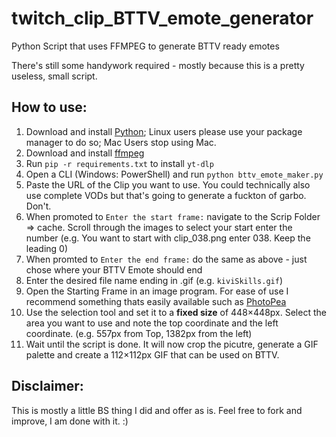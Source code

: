 # twitch_clip_BTTV_emote_generator
 Python Script that uses FFMPEG to generate BTTV ready emotes

There's still some handywork required - mostly because this is a pretty useless, small script.

## How to use:
1. Download and install [Python](https://www.python.org/downloads/windows/); Linux users please use your package manager to do so; Mac Users stop using Mac.
1. Download and install [ffmpeg](https://ffmpeg.org/download.html)
1. Run `pip -r requirements.txt` to install `yt-dlp`
1. Open a CLI (Windows: PowerShell) and run `python bttv_emote_maker.py`
1. Paste the URL of the Clip you want to use. You could technically also use complete VODs but that's going to generate a fuckton of garbo. Don't.
1. When promoted to `Enter the start frame:` navigate to the Scrip Folder => cache. Scroll through the images to select your start enter the number (e.g. You want to start with clip_038.png enter 038. Keep the leading 0)
1. When promted to `Enter the end frame:` do the same as above - just chose where your BTTV Emote should end
1. Enter the desired file name ending in .gif (e.g. `kiviSkills.gif`)
1. Open the Starting Frame in an image program. For ease of use I recommend something thats easily available such as [PhotoPea](https://photopea.com)
1. Use the selection tool and set it to a **fixed size** of 448×448px. Select the area you want to use and note the top coordinate and the left coordinate. (e.g. 557px from Top, 1382px from the left)
1. Wait until the script is done. It will now crop the picutre, generate a GIF palette and create a 112×112px GIF that can be used on BTTV.

## Disclaimer:
This is mostly a little BS thing I did and offer as is. Feel free to fork and improve, I am done with it. :) 